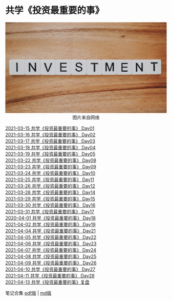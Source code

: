 # 共学《投资最重要的事》
<div align=center>

![刘心泉说](https://github.com/unetman/works/blob/master/resources/2021/20210425001.jpg?raw=true)  
图片来自网络

<div align=left>

[2021-03-15 共学《投资最重要的事》 Day01](https://github.com/unetman/works/blob/master/reading_notes/important_things/Day01.md)  
[2021-03-16 共学《投资最重要的事》 Day02](https://github.com/unetman/works/blob/master/reading_notes/important_things/Day02.md)  
[2021-03-17 共学《投资最重要的事》 Day03](https://github.com/unetman/works/blob/master/reading_notes/important_things/Day03.md)  
[2021-03-18 共学《投资最重要的事》 Day04](https://github.com/unetman/works/blob/master/reading_notes/important_things/Day04.md)  
[2021-03-19 共学《投资最重要的事》 Day05](https://github.com/unetman/works/blob/master/reading_notes/important_things/Day05.md)  
[2021-03-22 共学《投资最重要的事》 Day08](https://github.com/unetman/works/blob/master/reading_notes/important_things/Day08.md)  
[2021-03-23 共学《投资最重要的事》 Day09](https://github.com/unetman/works/blob/master/reading_notes/important_things/Day09.md)  
[2021-03-24 共学《投资最重要的事》 Day10](https://github.com/unetman/works/blob/master/reading_notes/important_things/Day10.md)  
[2021-03-25 共学《投资最重要的事》 Day11](https://github.com/unetman/works/blob/master/reading_notes/important_things/Day11.md)  
[2021-03-26 共学《投资最重要的事》 Day12](https://github.com/unetman/works/blob/master/reading_notes/important_things/Day12.md)  
[2021-03-28 共学《投资最重要的事》 Day14](https://github.com/unetman/works/blob/master/reading_notes/important_things/Day14.md)  
[2021-03-29 共学《投资最重要的事》 Day15](https://github.com/unetman/works/blob/master/reading_notes/important_things/Day15.md)  
[2021-03-30 共学《投资最重要的事》 Day16](https://github.com/unetman/works/blob/master/reading_notes/important_things/Day16.md)  
[2021-03-31 共学《投资最重要的事》 Day17](https://github.com/unetman/works/blob/master/reading_notes/important_things/Day17.md)  
[2020-04-01 共学《投资最重要的事》 Day18](https://github.com/unetman/works/blob/master/reading_notes/important_things/Day18.md)  
[2021-04-02 共学《投资最重要的事》 Day19](https://github.com/unetman/works/blob/master/reading_notes/important_things/Day19.md)  
[2021-04-04 共学《投资最重要的事》 Day21](https://github.com/unetman/works/blob/master/reading_notes/important_things/Day21.md)  
[2021-04-05 共学《投资最重要的事》 Day22](https://github.com/unetman/works/blob/master/reading_notes/important_things/Day22.md)  
[2021-04-06 共学《投资最重要的事》 Day23](https://github.com/unetman/works/blob/master/reading_notes/important_things/Day23.md)  
[2021-04-07 共学《投资最重要的事》 Day24](https://github.com/unetman/works/blob/master/reading_notes/important_things/Day24.md)  
[2021-04-08 共学《投资最重要的事》 Day25](https://github.com/unetman/works/blob/master/reading_notes/important_things/Day25.md)  
[2021-04-09 共学《投资最重要的事》 Day26](https://github.com/unetman/works/blob/master/reading_notes/important_things/Day26.md)  
[2021-04-10 共学《投资最重要的事》 Day27](https://github.com/unetman/works/blob/master/reading_notes/important_things/Day27.md)  
[2021-04-11 共学《投资最重要的事》 Day28](https://github.com/unetman/works/blob/master/reading_notes/important_things/Day28.md)  
[2021-04-13 共学《投资最重要的事》复盘](https://github.com/unetman/works/blob/master/reading_notes/important_things/Day29.md)  

笔记合集 [pdf版](https://github.com/unetman/works/blob/master/reading_notes/important_things/important_things_all.pdf) | [md版](https://github.com/unetman/works/blob/master/reading_notes/important_things/important_things_all.md)